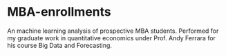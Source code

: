 # MBA-enrollments
An machine learning analysis of prospective MBA students. Performed for my graduate work in quantitative economics under Prof. Andy Ferrara for his course Big Data and Forecasting.
